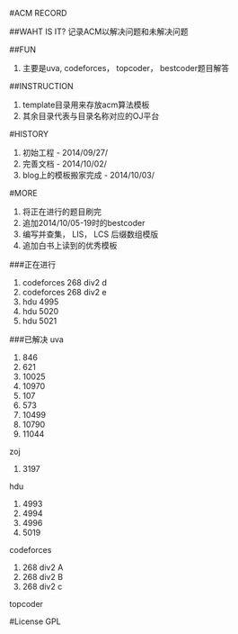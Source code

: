 #ACM RECORD

##WAHT IS IT?
记录ACM以解决问题和未解决问题


##FUN
<ol>
<li>主要是uva, codeforces， topcoder， bestcoder题目解答</li>
</ol>

##INSTRUCTION
<ol>
<li>template目录用来存放acm算法模板</li>
<li>其余目录代表与目录名称对应的OJ平台</li>
</ol>

#HISTORY
<ol>
<li>初始工程 - 2014/09/27/</li>
<li>完善文档 - 2014/10/02/</li>
<li>blog上的模板搬家完成 - 2014/10/03/</li>
</ol>


#MORE
<ol>
<li>将正在进行的题目刷完</li>
<li>追加2014/10/05-19时的bestcoder</li>
<li>编写并查集， LIS， LCS 后缀数组模版</li>
<li>追加白书上读到的优秀模板</li>
</ol>

###正在进行
<ol>
<li>codeforces 268 div2 d</li>
<li>codeforces 268 div2 e</li>
<li>hdu 4995</li>
<li>hdu 5020</li>
<li>hdu 5021</li>
</ol>

###已解决
uva
<ol>
<li>846</li>
<li>621</li>
<li>10025</li>
<li>10970</li>
<li>107</li>
<li>573</li>
<li>10499</li>
<li>10790</li>
<li>11044</li>
</ol>

zoj
<ol>
<li>3197</li>
</ol>

hdu
<ol>
<li>4993</li>
<li>4994</li>
<li>4996</li>
<li>5019</li>
</ol>

codeforces
<ol>
<li>268 div2 A</li>
<li>268 div2 B</li>
<li>268 div2 c</li>
</ol>


topcoder
<ol>
</ol>


#License
GPL
